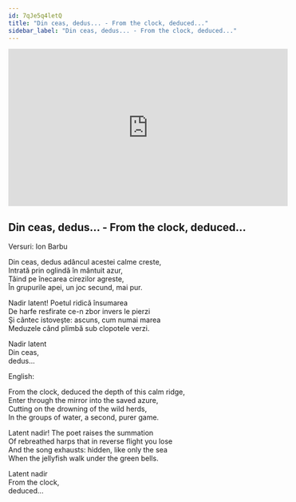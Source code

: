 ```yaml
---
id: 7qJe5q4letQ
title: "Din ceas, dedus... - From the clock, deduced..."
sidebar_label: "Din ceas, dedus... - From the clock, deduced..."
---
```


<div class="video-float-container">
  <iframe
    width="560"
    height="315"
    src="https://www.youtube.com/embed/7qJe5q4letQ"
    title="YouTube video player"
    frameborder="0"
    allow="accelerometer; autoplay; clipboard-write; encrypted-media; gyroscope; picture-in-picture; web-share"
    referrerpolicy="strict-origin-when-cross-origin"
    allowfullscreen
  ></iframe>
</div>

## Din ceas, dedus... - From the clock, deduced...

Versuri: Ion Barbu

Din ceas, dedus adâncul acestei calme creste,  
Intrată prin oglindă în mântuit azur,  
Tăind pe înecarea cirezilor agreste,  
În grupurile apei, un joc secund, mai pur.

Nadir latent! Poetul ridică însumarea  
De harfe resfirate ce-n zbor invers le pierzi  
Şi cântec istoveşte: ascuns, cum numai marea  
Meduzele când plimbă sub clopotele verzi.

Nadir latent  
Din ceas,  
dedus...

English:

From the clock, deduced the depth of this calm ridge,  
Enter through the mirror into the saved azure,  
Cutting on the drowning of the wild herds,  
In the groups of water, a second, purer game.

Latent nadir! The poet raises the summation  
Of rebreathed harps that in reverse flight you lose  
And the song exhausts: hidden, like only the sea  
When the jellyfish walk under the green bells.

Latent nadir  
From the clock,   
deduced...
